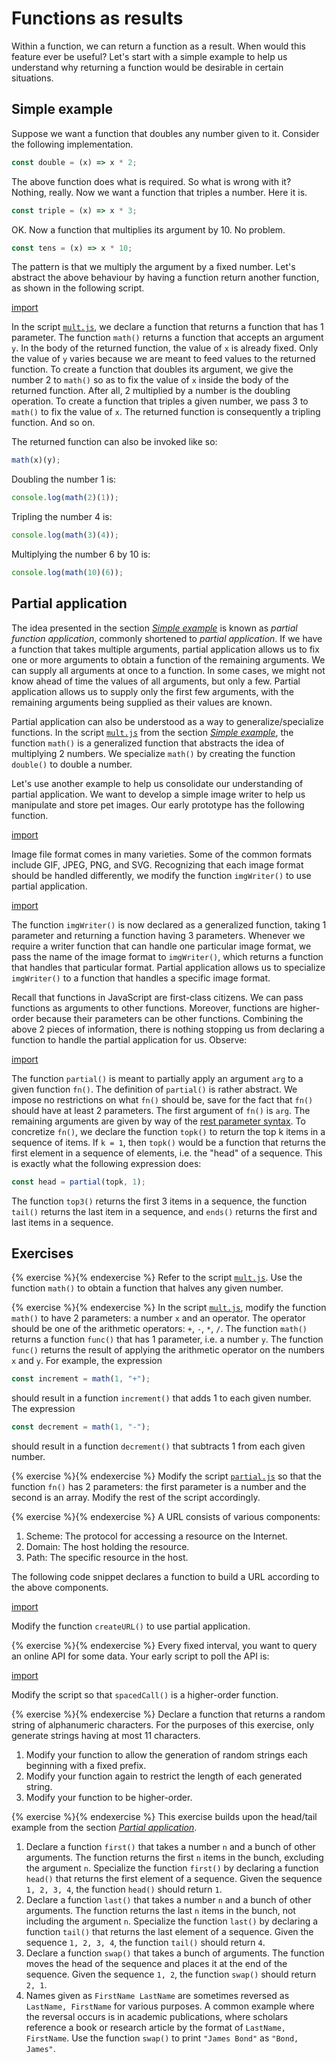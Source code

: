 # Functions as results

Within a function, we can return a function as a result. When would this feature
ever be useful? Let's start with a simple example to help us understand why
returning a function would be desirable in certain situations.

<!-- ================================================================= -->

## Simple example

Suppose we want a function that doubles any number given to it. Consider the
following implementation.

```js
const double = (x) => x * 2;
```

The above function does what is required. So what is wrong with it? Nothing,
really. Now we want a function that triples a number. Here it is.

```js
const triple = (x) => x * 3;
```

OK. Now a function that multiplies its argument by 10. No problem.

```js
const tens = (x) => x * 10;
```

The pattern is that we multiply the argument by a fixed number. Let's abstract
the above behaviour by having a function return another function, as shown in
the following script.

[import](code/mult.js)

In the script [`mult.js`](code/mult.js), we declare a function that returns a
function that has 1 parameter. The function `math()` returns a function that
accepts an argument `y`. In the body of the returned function, the value of `x`
is already fixed. Only the value of `y` varies because we are meant to feed
values to the returned function. To create a function that doubles its argument,
we give the number 2 to `math()` so as to fix the value of `x` inside the body
of the returned function. After all, 2 multiplied by a number is the doubling
operation. To create a function that triples a given number, we pass 3 to
`math()` to fix the value of `x`. The returned function is consequently a
tripling function. And so on.

The returned function can also be invoked like so:

```js
math(x)(y);
```

Doubling the number 1 is:

```js
console.log(math(2)(1));
```

Tripling the number 4 is:

```js
console.log(math(3)(4));
```

Multiplying the number 6 by 10 is:

```js
console.log(math(10)(6));
```

<!-- ================================================================= -->

## Partial application

The idea presented in the section [_Simple example_](result.md#simple-example)
is known as _partial function application_, commonly shortened to _partial
application_. If we have a function that takes multiple arguments, partial
application allows us to fix one or more arguments to obtain a function of the
remaining arguments. We can supply all arguments at once to a function. In some
cases, we might not know ahead of time the values of all arguments, but only a
few. Partial application allows us to supply only the first few arguments, with
the remaining arguments being supplied as their values are known.

Partial application can also be understood as a way to generalize/specialize
functions. In the script [`mult.js`](code/mult.js) from the section
[_Simple example_](result.md#simple-example), the function `math()` is a
generalized function that abstracts the idea of multiplying 2 numbers. We
specialize `math()` by creating the function `double()` to double a number.

Let's use another example to help us consolidate our understanding of partial
application. We want to develop a simple image writer to help us manipulate and
store pet images. Our early prototype has the following function.

[import](code/iwrite.js)

Image file format comes in many varieties. Some of the common formats include
GIF, JPEG, PNG, and SVG. Recognizing that each image format should be handled
differently, we modify the function `imgWriter()` to use partial application.

[import](code/iwrite-partial.js)

The function `imgWriter()` is now declared as a generalized function, taking 1
parameter and returning a function having 3 parameters. Whenever we require a
writer function that can handle one particular image format, we pass the name of
the image format to `imgWriter()`, which returns a function that handles that
particular format. Partial application allows us to specialize `imgWriter()` to
a function that handles a specific image format.

Recall that functions in JavaScript are first-class citizens. We can pass
functions as arguments to other functions. Moreover, functions are higher-order
because their parameters can be other functions. Combining the above 2 pieces of
information, there is nothing stopping us from declaring a function to handle
the partial application for us. Observe:

[import](code/partial.js)

The function `partial()` is meant to partially apply an argument `arg` to a
given function `fn()`. The definition of `partial()` is rather abstract. We
impose no restrictions on what `fn()` should be, save for the fact that `fn()`
should have at least 2 parameters. The first argument of `fn()` is `arg`. The
remaining arguments are given by way of the
[rest parameter syntax](https://developer.mozilla.org/en-US/docs/Web/JavaScript/Reference/Functions/rest_parameters).
To concretize `fn()`, we declare the function `topk()` to return the top k items
in a sequence of items. If `k = 1`, then `topk()` would be a function that
returns the first element in a sequence of elements, i.e. the "head" of a
sequence. This is exactly what the following expression does:

```js
const head = partial(topk, 1);
```

The function `top3()` returns the first 3 items in a sequence, the function
`tail()` returns the last item in a sequence, and `ends()` returns the first and
last items in a sequence.

<!-- ================================================================= -->

## Exercises

<!-- prettier-ignore -->
{% exercise %}{% endexercise %}
Refer to the script [`mult.js`](code/mult.js). Use the function `math()` to
obtain a function that halves any given number.

<!-- prettier-ignore -->
{% exercise %}{% endexercise %}
In the script [`mult.js`](code/mult.js), modify the function `math()` to have 2
parameters: a number `x` and an operator. The operator should be one of the
arithmetic operators: `+`, `-`, `*`, `/`. The function `math()` returns a
function `func()` that has 1 parameter, i.e. a number `y`. The function `func()`
returns the result of applying the arithmetic operator on the numbers `x` and
`y`. For example, the expression

```js
const increment = math(1, "+");
```

should result in a function `increment()` that adds 1 to each given number. The
expression

```js
const decrement = math(1, "-");
```

should result in a function `decrement()` that subtracts 1 from each given
number.

<!-- prettier-ignore -->
{% exercise %}{% endexercise %}
Modify the script [`partial.js`](code/partial.js) so that the function `fn()`
has 2 parameters: the first parameter is a number and the second is an array.
Modify the rest of the script accordingly.

<!-- prettier-ignore -->
{% exercise %}{% endexercise %}
A URL consists of various components:

1. Scheme: The protocol for accessing a resource on the Internet.
1. Domain: The host holding the resource.
1. Path: The specific resource in the host.

The following code snippet declares a function to build a URL according to the
above components.

[import](code/url.js)

Modify the function `createURL()` to use partial application.

<!-- prettier-ignore -->
{% exercise %}{% endexercise %}
Every fixed interval, you want to query an online API for some data. Your early
script to poll the API is:

[import](code/api.js)

Modify the script so that `spacedCall()` is a higher-order function.

<!-- prettier-ignore -->
{% exercise %}{% endexercise %}
Declare a function that returns a random string of alphanumeric characters. For
the purposes of this exercise, only generate strings having at most 11
characters.

1. Modify your function to allow the generation of random strings each beginning
   with a fixed prefix.
1. Modify your function again to restrict the length of each generated string.
1. Modify your function to be higher-order.

<!-- prettier-ignore -->
{% exercise %}{% endexercise %}
This exercise builds upon the head/tail example from the section
[_Partial application_](result.md#partial-application).

1. Declare a function `first()` that takes a number `n` and a bunch of other
   arguments. The function returns the first `n` items in the bunch, excluding
   the argument `n`. Specialize the function `first()` by declaring a function
   `head()` that returns the first element of a sequence. Given the sequence
   `1, 2, 3, 4`, the function `head()` should return `1`.
1. Declare a function `last()` that takes a number `n` and a bunch of other
   arguments. The function returns the last `n` items in the bunch, not
   including the argument `n`. Specialize the function `last()` by declaring a
   function `tail()` that returns the last element of a sequence. Given the
   sequence `1, 2, 3, 4`, the function `tail()` should return `4`.
1. Declare a function `swap()` that takes a bunch of arguments. The function
   moves the head of the sequence and places it at the end of the sequence.
   Given the sequence `1, 2`, the function `swap()` should return `2, 1`.
1. Names given as `FirstName LastName` are sometimes reversed as
   `LastName, FirstName` for various purposes. A common example where the
   reversal occurs is in academic publications, where scholars reference a book
   or research article by the format of `LastName, FirstName`. Use the function
   `swap()` to print `"James Bond"` as `"Bond, James"`.
